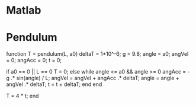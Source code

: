 # Matlab
# Pendulum
function T = pendulum(L, a0)
deltaT = 1*10^-6;
g = 9.8;
angle = a0;
angVel = 0;
angAcc = 0;
t = 0;

if a0 == 0 || L == 0
    T = 0;
else
    while angle <= a0 && angle >= 0
    angAcc = -g .* sin(angle) / L;
    angVel = angVel + angAcc .* deltaT;
    angle = angle + angVel .* deltaT;
    t = t + deltaT;
    end
end

T = 4 * t;
end



    


